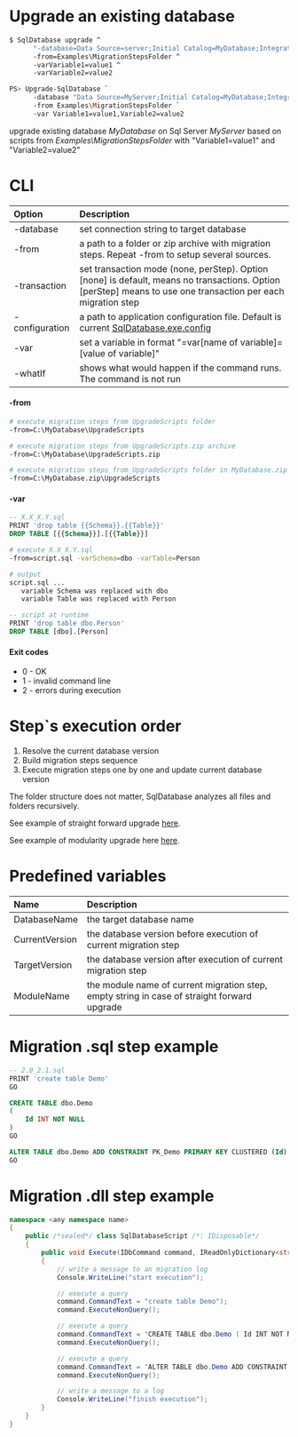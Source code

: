 Upgrade an existing database
===========================

```bash
$ SqlDatabase upgrade ^
      "-database=Data Source=server;Initial Catalog=MyDatabase;Integrated Security=True" ^
      -from=Examples\MigrationStepsFolder ^
      -varVariable1=value1 ^
      -varVariable2=value2

PS> Upgrade-SqlDatabase `
      -database "Data Source=MyServer;Initial Catalog=MyDatabase;Integrated Security=True" `
      -from Examples\MigrationStepsFolder `
      -var Variable1=value1,Variable2=value2
```
upgrade existing database *MyDatabase* on Sql Server *MyServer* based on scripts from *Examples\MigrationStepsFolder* with "Variable1=value1" and "Variable2=value2"

CLI
===

|Option|Description|
|:--|:----------|
|-database|set connection string to target database|
|-from|a path to a folder or zip archive with migration steps. Repeat -from to setup several sources.|
|-transaction|set transaction mode (none, perStep). Option [none] is default, means no transactions. Option [perStep] means to use one transaction per each migration step|
|-configuration|a path to application configuration file. Default is current [SqlDatabase.exe.config](../ConfigurationFile)|
|-var|set a variable in format "=var[name of variable]=[value of variable]"|
|-whatIf|shows what would happen if the command runs. The command is not run|

#### -from

```bash
# execute migration steps from UpgradeScripts folder
-from=C:\MyDatabase\UpgradeScripts

# execute migration steps from UpgradeScripts.zip archive
-from=C:\MyDatabase\UpgradeScripts.zip

# execute migration steps from UpgradeScripts folder in MyDatabase.zip archive
-from=C:\MyDatabase.zip\UpgradeScripts
```

#### -var

```sql
-- X.X_X.Y.sql
PRINT 'drop table {{Schema}}.{{Table}}'
DROP TABLE [{{Schema}}].[{{Table}}]
```

```bash
# execute X.X_X.Y.sql
-from=script.sql -varSchema=dbo -varTable=Person

# output
script.sql ...
   variable Schema was replaced with dbo
   variable Table was replaced with Person
```

```sql
-- script at runtime
PRINT 'drop table dbo.Person'
DROP TABLE [dbo].[Person]
```

#### Exit codes
* 0 - OK
* 1 - invalid command line
* 2 - errors during execution

Step`s execution order
===============

1. Resolve the current database version
2. Build migration steps sequence
3. Execute migration steps one by one and update current database version

The folder structure does not matter, SqlDatabase analyzes all files and folders recursively.

See example of straight forward upgrade [here](StraightForward).

See example of modularity upgrade here [here](Modularity).

Predefined variables
====================

|Name|Description|
|:--|:----------|
|DatabaseName|the target database name|
|CurrentVersion|the database version before execution of current migration step|
|TargetVersion|the database version after execution of current migration step|
|ModuleName|the module name of current migration step, empty string in case of straight forward upgrade|


Migration .sql step example
=============================
```sql
-- 2.0_2.1.sql
PRINT 'create table Demo'
GO

CREATE TABLE dbo.Demo
(
	Id INT NOT NULL
)
GO

ALTER TABLE dbo.Demo ADD CONSTRAINT PK_Demo PRIMARY KEY CLUSTERED (Id)
GO
```

Migration .dll step example
=======================

```C#
namespace <any namespace name>
{
    public /*sealed*/ class SqlDatabaseScript /*: IDisposable*/
    {
        public void Execute(IDbCommand command, IReadOnlyDictionary<string, string> variables)
        {
            // write a message to an migration log
            Console.WriteLine("start execution");

            // execute a query
            command.CommandText = "create table Demo");
            command.ExecuteNonQuery();

            // execute a query
            command.CommandText = 'CREATE TABLE dbo.Demo ( Id INT NOT NULL )';
            command.ExecuteNonQuery();

            // execute a query
            command.CommandText = 'ALTER TABLE dbo.Demo ADD CONSTRAINT PK_Demo PRIMARY KEY CLUSTERED (Id)';
            command.ExecuteNonQuery();

            // write a message to a log
            Console.WriteLine("finish execution");
        }
    }
}
```